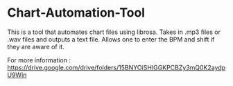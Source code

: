 # Chart-Automation-Tool
This is a tool that automates chart files using librosa. Takes in .mp3 files or .wav files and outputs a text file. Allows one to enter the BPM and shift if they are aware of it.


For more information : https://drive.google.com/drive/folders/15BNYOiSHIGGKPCBZy3mQ0K2aydpU9Wjn
